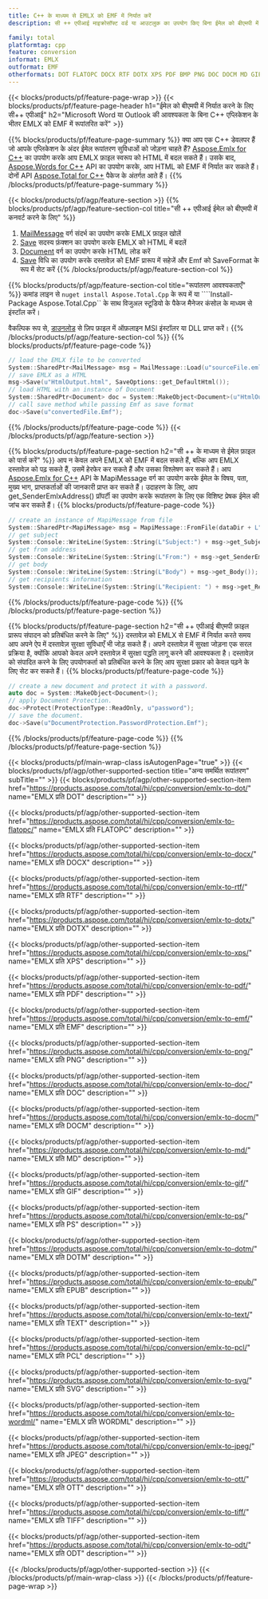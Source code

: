 ```yaml
---
title: C++ के माध्यम से EMLX को EMF में निर्यात करें
description: सी ++ एपीआई माइक्रोसॉफ्ट वर्ड या आउटलुक का उपयोग किए बिना ईमेल को बीएमपी में कनवर्ट करने के लिए

family: total
platformtag: cpp
feature: conversion
informat: EMLX
outformat: EMF
otherformats: DOT FLATOPC DOCX RTF DOTX XPS PDF BMP PNG DOC DOCM MD GIF PS DOTM EPUB TEXT PCL SVG WORDML JPEG OTT TIFF ODT
---
```

{{< blocks/products/pf/feature-page-wrap >}}
{{< blocks/products/pf/feature-page-header h1="ईमेल को बीएमपी में निर्यात करने के लिए सी++ एपीआई" h2="Microsoft Word या Outlook की आवश्यकता के बिना C++ एप्लिकेशन के भीतर EMLX को EMF में रूपांतरित करें" >}}

{{% blocks/products/pf/feature-page-summary %}}
क्या आप एक C++ डेवलपर हैं जो आपके एप्लिकेशन के अंदर ईमेल रूपांतरण सुविधाओं को जोड़ना चाहते हैं? [Aspose.Emlx for C++](https://products.aspose.com/emlx/cpp/) का उपयोग करके आप EMLX फ़ाइल स्वरूप को HTML में बदल सकते हैं। उसके बाद, [Aspose.Words for C++](https://products.aspose.com/words/cpp/) API का उपयोग करके, आप HTML को EMF में निर्यात कर सकते हैं। दोनों API [Aspose.Total for C++](https://products.aspose.com/total/cpp/) पैकेज के अंतर्गत आते हैं। 
{{% /blocks/products/pf/feature-page-summary  %}}

{{< blocks/products/pf/agp/feature-section >}}
{{% blocks/products/pf/agp/feature-section-col title="सी ++ एपीआई ईमेल को बीएमपी में कनवर्ट करने के लिए" %}}
1. [MailMessage](https://reference.aspose.com/emlx/cpp/class/aspose.emlx.mail_message) वर्ग संदर्भ का उपयोग करके EMLX फ़ाइल खोलें
2. [Save](https://reference.aspose.com/emlx/cpp/class/aspose.emlx.mail_message#a7e7c6b50c8db5a8bcc6934db02b4a786) सदस्य फ़ंक्शन का उपयोग करके EMLX को HTML में बदलें
3. [Document](https://reference.aspose.com/words/cpp/class/aspose.words.document) वर्ग का उपयोग करके HTML लोड करें
4. [Save](https://reference.aspose.com/words/cpp/class/aspose.words.document#save_string_saveformat) विधि का उपयोग करके दस्तावेज़ को EMF प्रारूप में सहेजें और Emf को SaveFormat के रूप में सेट करें
{{% /blocks/products/pf/agp/feature-section-col %}}

{{% blocks/products/pf/agp/feature-section-col title="रूपांतरण आवश्यकताएँ" %}}
कमांड लाइन से ```nuget install Aspose.Total.Cpp``` के रूप में या ````Install-Package Aspose.Total.Cpp`` के साथ विजुअल स्टूडियो के पैकेज मैनेजर कंसोल के माध्यम से इंस्टॉल करें।

वैकल्पिक रूप से, [डाउनलोड](https://releases.aspose.com/total/cpp) से ज़िप फ़ाइल में ऑफ़लाइन MSI इंस्टॉलर या DLL प्राप्त करें।
{{% /blocks/products/pf/agp/feature-section-col %}}
{{% blocks/products/pf/feature-page-code %}}

```cpp
// load the EMLX file to be converted
System::SharedPtr<MailMessage> msg = MailMessage::Load(u"sourceFile.emlx");
// save EMLX as a HTML 
msg->Save(u"HtmlOutput.html", SaveOptions::get_DefaultHtml());  
// load HTML with an instance of Document
System::SharedPtr<Document> doc = System::MakeObject<Document>(u"HtmlOutput.html");
// call save method while passing Emf as save format
doc->Save(u"convertedFile.Emf");
```


{{% /blocks/products/pf/feature-page-code %}}
{{< /blocks/products/pf/agp/feature-section >}}

{{% blocks/products/pf/feature-page-section  h2="सी ++ के माध्यम से ईमेल फ़ाइल को पार्स करें" %}}
आप न केवल अपने EMLX को EMF में बदल सकते हैं, बल्कि आप EMLX दस्तावेज़ को पढ़ सकते हैं, उसमें हेरफेर कर सकते हैं और उसका विश्लेषण कर सकते हैं। आप [Aspose.Emlx for C++](https://products.aspose.com/emlx/cpp/) API के MapiMessage वर्ग का उपयोग करके ईमेल के विषय, पता, मुख्य भाग, प्राप्तकर्ताओं की जानकारी प्राप्त कर सकते हैं। उदाहरण के लिए, आप get_SenderEmlxAddress() प्रॉपर्टी का उपयोग करके रूपांतरण के लिए एक विशिष्ट प्रेषक ईमेल की जांच कर सकते हैं।
{{% blocks/products/pf/feature-page-code %}}

```cpp
// create an instance of MapiMessage from file
System::SharedPtr<MapiMessage> msg = MapiMessage::FromFile(dataDir + L"message.emlx");
// get subject
System::Console::WriteLine(System::String(L"Subject:") + msg->get_Subject());
// get from address
System::Console::WriteLine(System::String(L"From:") + msg->get_SenderEmlxAddress());
// get body
System::Console::WriteLine(System::String(L"Body") + msg->get_Body());
// get recipients information
System::Console::WriteLine(System::String(L"Recipient: ") + msg->get_Recipients());
```

{{% /blocks/products/pf/feature-page-code  %}}
{{% /blocks/products/pf/feature-page-section %}}

{{% blocks/products/pf/feature-page-section  h2="सी ++ एपीआई बीएमपी फ़ाइल प्रारूप संपादन को प्रतिबंधित करने के लिए" %}}
दस्तावेज़ को EMLX से EMF में निर्यात करते समय आप अपने ऐप में दस्तावेज़ सुरक्षा सुविधाएँ भी जोड़ सकते हैं। अपने दस्तावेज़ में सुरक्षा जोड़ना एक सरल प्रक्रिया है, क्योंकि आपको केवल अपने दस्तावेज़ में सुरक्षा पद्धति लागू करने की आवश्यकता है। दस्तावेज़ को संपादित करने के लिए उपयोगकर्ता को प्रतिबंधित करने के लिए आप सुरक्षा प्रकार को केवल पढ़ने के लिए सेट कर सकते हैं।
{{% blocks/products/pf/feature-page-code %}}

```cpp
// create a new document and protect it with a password.
auto doc = System::MakeObject<Document>();
// apply Document Protection.
doc->Protect(ProtectionType::ReadOnly, u"password");
// save the document.
doc->Save(u"DocumentProtection.PasswordProtection.Emf");
```

{{% /blocks/products/pf/feature-page-code  %}}
{{% /blocks/products/pf/feature-page-section %}}

{{< blocks/products/pf/main-wrap-class isAutogenPage="true" >}}
{{< blocks/products/pf/agp/other-supported-section title="अन्य समर्थित रूपांतरण" subTitle="" >}}
{{< blocks/products/pf/agp/other-supported-section-item href="https://products.aspose.com/total/hi/cpp/conversion/emlx-to-dot/" name="EMLX प्रति DOT" description="" >}}

{{< blocks/products/pf/agp/other-supported-section-item href="https://products.aspose.com/total/hi/cpp/conversion/emlx-to-flatopc/" name="EMLX प्रति FLATOPC" description="" >}}

{{< blocks/products/pf/agp/other-supported-section-item href="https://products.aspose.com/total/hi/cpp/conversion/emlx-to-docx/" name="EMLX प्रति DOCX" description="" >}}

{{< blocks/products/pf/agp/other-supported-section-item href="https://products.aspose.com/total/hi/cpp/conversion/emlx-to-rtf/" name="EMLX प्रति RTF" description="" >}}

{{< blocks/products/pf/agp/other-supported-section-item href="https://products.aspose.com/total/hi/cpp/conversion/emlx-to-dotx/" name="EMLX प्रति DOTX" description="" >}}

{{< blocks/products/pf/agp/other-supported-section-item href="https://products.aspose.com/total/hi/cpp/conversion/emlx-to-xps/" name="EMLX प्रति XPS" description="" >}}

{{< blocks/products/pf/agp/other-supported-section-item href="https://products.aspose.com/total/hi/cpp/conversion/emlx-to-pdf/" name="EMLX प्रति PDF" description="" >}}

{{< blocks/products/pf/agp/other-supported-section-item href="https://products.aspose.com/total/hi/cpp/conversion/emlx-to-emf/" name="EMLX प्रति EMF" description="" >}}

{{< blocks/products/pf/agp/other-supported-section-item href="https://products.aspose.com/total/hi/cpp/conversion/emlx-to-png/" name="EMLX प्रति PNG" description="" >}}

{{< blocks/products/pf/agp/other-supported-section-item href="https://products.aspose.com/total/hi/cpp/conversion/emlx-to-doc/" name="EMLX प्रति DOC" description="" >}}

{{< blocks/products/pf/agp/other-supported-section-item href="https://products.aspose.com/total/hi/cpp/conversion/emlx-to-docm/" name="EMLX प्रति DOCM" description="" >}}

{{< blocks/products/pf/agp/other-supported-section-item href="https://products.aspose.com/total/hi/cpp/conversion/emlx-to-md/" name="EMLX प्रति MD" description="" >}}

{{< blocks/products/pf/agp/other-supported-section-item href="https://products.aspose.com/total/hi/cpp/conversion/emlx-to-gif/" name="EMLX प्रति GIF" description="" >}}

{{< blocks/products/pf/agp/other-supported-section-item href="https://products.aspose.com/total/hi/cpp/conversion/emlx-to-ps/" name="EMLX प्रति PS" description="" >}}

{{< blocks/products/pf/agp/other-supported-section-item href="https://products.aspose.com/total/hi/cpp/conversion/emlx-to-dotm/" name="EMLX प्रति DOTM" description="" >}}

{{< blocks/products/pf/agp/other-supported-section-item href="https://products.aspose.com/total/hi/cpp/conversion/emlx-to-epub/" name="EMLX प्रति EPUB" description="" >}}

{{< blocks/products/pf/agp/other-supported-section-item href="https://products.aspose.com/total/hi/cpp/conversion/emlx-to-text/" name="EMLX प्रति TEXT" description="" >}}

{{< blocks/products/pf/agp/other-supported-section-item href="https://products.aspose.com/total/hi/cpp/conversion/emlx-to-pcl/" name="EMLX प्रति PCL" description="" >}}

{{< blocks/products/pf/agp/other-supported-section-item href="https://products.aspose.com/total/hi/cpp/conversion/emlx-to-svg/" name="EMLX प्रति SVG" description="" >}}

{{< blocks/products/pf/agp/other-supported-section-item href="https://products.aspose.com/total/hi/cpp/conversion/emlx-to-wordml/" name="EMLX प्रति WORDML" description="" >}}

{{< blocks/products/pf/agp/other-supported-section-item href="https://products.aspose.com/total/hi/cpp/conversion/emlx-to-jpeg/" name="EMLX प्रति JPEG" description="" >}}

{{< blocks/products/pf/agp/other-supported-section-item href="https://products.aspose.com/total/hi/cpp/conversion/emlx-to-ott/" name="EMLX प्रति OTT" description="" >}}

{{< blocks/products/pf/agp/other-supported-section-item href="https://products.aspose.com/total/hi/cpp/conversion/emlx-to-tiff/" name="EMLX प्रति TIFF" description="" >}}

{{< blocks/products/pf/agp/other-supported-section-item href="https://products.aspose.com/total/hi/cpp/conversion/emlx-to-odt/" name="EMLX प्रति ODT" description="" >}}


{{< /blocks/products/pf/agp/other-supported-section >}}
{{< /blocks/products/pf/main-wrap-class >}}
{{< /blocks/products/pf/feature-page-wrap >}}